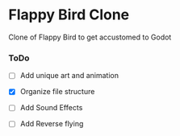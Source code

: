 # Flappy Bird Clone
Clone of Flappy Bird to get accustomed to Godot

### ToDo
- [ ] Add unique art and animation
- [X] Organize file structure
- [ ] Add Sound Effects
- [ ] Add Reverse flying  

